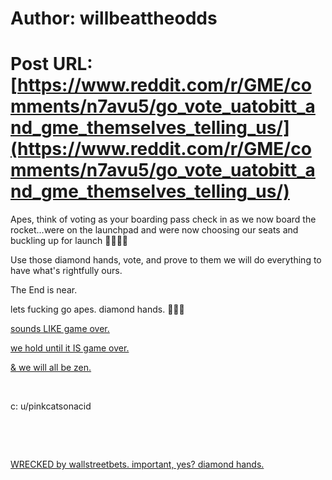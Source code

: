 # Author: willbeattheodds
# Post URL: [https://www.reddit.com/r/GME/comments/n7avu5/go_vote_uatobitt_and_gme_themselves_telling_us/](https://www.reddit.com/r/GME/comments/n7avu5/go_vote_uatobitt_and_gme_themselves_telling_us/)


Apes, think of voting as your boarding pass check in as we now board the rocket...were on the launchpad and were now choosing our seats and buckling up for launch 💎✊🏻🚀

Use those diamond hands, vote, and prove to them we will do everything to have what's rightfully ours.

The End is near.

lets fucking go apes. diamond hands. 💎✊🏻

[sounds LIKE game over.](https://preview.redd.it/1o03mvwczrx61.png?width=798&format=png&auto=webp&s=b008257177ea917417b9ce561b4c4791aadb1b7e)

[we hold until it IS game over.](https://preview.redd.it/9ljj0eybzrx61.png?width=1108&format=png&auto=webp&s=9f1d7a2229d804eef4b6d840399b0b5ad2ca739f)

[& we will all be zen. ](https://preview.redd.it/5mvg6fzsyrx61.png?width=1064&format=png&auto=webp&s=00c3fdbddbcf453208621e06324fffda3a71c508)

&#x200B;

c: u/pinkcatsonacid

&#x200B;

&#x200B;

[WRECKED by wallstreetbets. important, yes? diamond hands.](https://preview.redd.it/uocgv8tj3sx61.png?width=1103&format=png&auto=webp&s=b58810d9f08f020f99bcd9b0e78c3873edac9fbb)